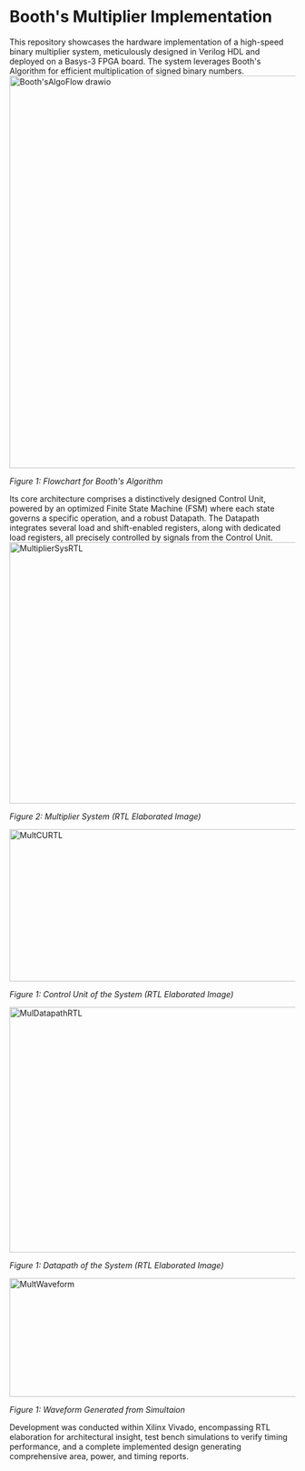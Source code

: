# Booth's Multiplier Implementation

This repository showcases the hardware implementation of a high-speed binary multiplier system, meticulously designed in Verilog HDL and deployed on a Basys-3 FPGA board. The system leverages Booth's Algorithm for efficient multiplication of signed binary numbers.
<img width="788" height="691" alt="Booth'sAlgoFlow drawio" src="https://github.com/user-attachments/assets/fb9ed837-516d-4e60-9877-70b2c671d71c" />

*Figure 1: Flowchart for Booth's Algorithm*

Its core architecture comprises a distinctively designed Control Unit, powered by an optimized Finite State Machine (FSM) where each state governs a specific operation, and a robust Datapath. The Datapath integrates several load and shift-enabled registers, along with dedicated load registers, all precisely controlled by signals from the Control Unit.
<img width="1076" height="460" alt="MultiplierSysRTL" src="https://github.com/user-attachments/assets/9342c633-0d40-4fd9-8d71-013171e10361" />

*Figure 2: Multiplier System (RTL Elaborated Image)*

<img width="947" height="268" alt="MultCURTL" src="https://github.com/user-attachments/assets/3e9f58be-c418-4d5d-84da-af1c8443b580" />

*Figure 1:  Control Unit of the System (RTL Elaborated Image)*

<img width="818" height="432" alt="MulDatapathRTL" src="https://github.com/user-attachments/assets/5b1f63c3-05af-4075-9d65-216d84015265" />

*Figure 1:  Datapath of the System (RTL Elaborated Image)*

<img width="1061" height="209" alt="MultWaveform" src="https://github.com/user-attachments/assets/db8fb84c-c796-404e-8a24-296ca71cc688" />

*Figure 1: Waveform Generated from Simultaion*

Development was conducted within Xilinx Vivado, encompassing RTL elaboration for architectural insight, test bench simulations to verify timing performance, and a complete implemented design generating comprehensive area, power, and timing reports.
